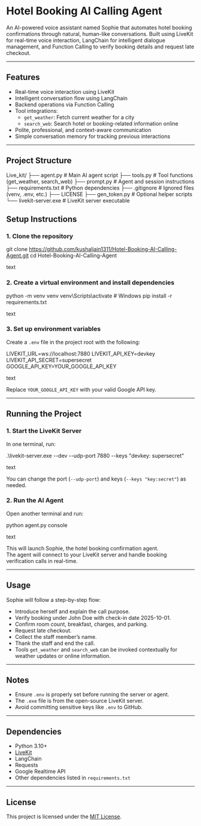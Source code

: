 # Hotel Booking AI Calling Agent

An AI-powered voice assistant named Sophie that automates hotel booking confirmations through natural, human-like conversations. Built using LiveKit for real-time voice interaction, LangChain for intelligent dialogue management, and Function Calling to verify booking details and request late checkout.

---

## Features

- Real-time voice interaction using LiveKit
- Intelligent conversation flow using LangChain
- Backend operations via Function Calling
- Tool integrations:
  - `get_weather`: Fetch current weather for a city
  - `search_web`: Search hotel or booking-related information online
- Polite, professional, and context-aware communication
- Simple conversation memory for tracking previous interactions

---

## Project Structure

Live_kit/
├── agent.py              # Main AI agent script
├── tools.py              # Tool functions (get_weather, search_web)
├── prompt.py             # Agent and session instructions
├── requirements.txt      # Python dependencies
├── .gitignore            # Ignored files (venv, .env, etc.)
├── LICENSE
├── gen_token.py          # Optional helper scripts
└── livekit-server.exe    # LiveKit server executable


## Setup Instructions

### 1. Clone the repository

git clone https://github.com/kushaljain1311/Hotel-Booking-AI-Calling-Agent.git
cd Hotel-Booking-AI-Calling-Agent

text

### 2. Create a virtual environment and install dependencies

python -m venv venv
venv\Scripts\activate # Windows
pip install -r requirements.txt

text

### 3. Set up environment variables

Create a `.env` file in the project root with the following:

LIVEKIT_URL=ws://localhost:7880
LIVEKIT_API_KEY=devkey
LIVEKIT_API_SECRET=supersecret
GOOGLE_API_KEY=YOUR_GOOGLE_API_KEY

text

Replace `YOUR_GOOGLE_API_KEY` with your valid Google API key.

---

## Running the Project

### 1. Start the LiveKit Server

In one terminal, run:

.\livekit-server.exe --dev --udp-port 7880 --keys "devkey: supersecret"

text

You can change the port (`--udp-port`) and keys (`--keys "key:secret"`) as needed.

### 2. Run the AI Agent

Open another terminal and run:

python agent.py console

text

This will launch Sophie, the hotel booking confirmation agent.  
The agent will connect to your LiveKit server and handle booking verification calls in real-time.

---

## Usage

Sophie will follow a step-by-step flow:

- Introduce herself and explain the call purpose.
- Verify booking under John Doe with check-in date 2025-10-01.
- Confirm room count, breakfast, charges, and parking.
- Request late checkout.
- Collect the staff member’s name.
- Thank the staff and end the call.
- Tools `get_weather` and `search_web` can be invoked contextually for weather updates or online information.

---

## Notes

- Ensure `.env` is properly set before running the server or agent.
- The `.exe` file is from the open-source LiveKit server.
- Avoid committing sensitive keys like `.env` to GitHub.

---

## Dependencies

- Python 3.10+
- [LiveKit](https://github.com/livekit/livekit-server)
- LangChain
- Requests
- Google Realtime API
- Other dependencies listed in `requirements.txt`

---

## License

This project is licensed under the [MIT License](https://chatgpt.com/c/LICENSE).
